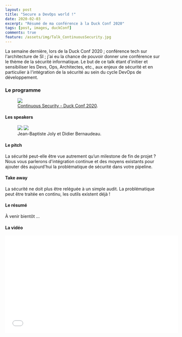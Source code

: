```yaml
---
layout: post
title: "Secure a DevOps world !"
date: 2020-02-03
excerpt: "Résumé de ma conférence à la Duck Conf 2020"
tags: [post, images, duckConf]
comments: true
feature: /assets/img/Talk_ContinuousSecurity.jpg
---
```


La semaine dernière, lors de la Duck Conf 2020 ; conférence tech sur l'architecture de SI ; j'ai eu la chance de pouvoir donner une conférence sur le thème de la sécurité informatique.
Le but de ce talk étant d'initier et sensibiliser les Devs, Ops, Architectes, etc., aux enjeux de sécurité et en particulier à l'intégration de la sécurité au sein du cycle DevOps de développement.

### Le programme

<figure>
<a href="https://www.laduckconf.com"><img src="https://scontent-cdg2-1.xx.fbcdn.net/v/t1.0-9/73475245_2793131700698612_7811718674384945152_n.png?_nc_cat=107&_nc_ohc=E5aG1z6_5AUAX-9GqV5&_nc_ht=scontent-cdg2-1.xx&oh=f0458a11f24d828a2a8df4a8bef850e8&oe=5EC287C2"></a><figcaption><a href="https://www.laduckconf.com/programme/" title="Continuous Security - Duck Conf 2020 ">Continuous Security - Duck Conf 2020</a>.</figcaption>
</figure>

#### Les speakers

<figure class="half">
    <a href="https://www.linkedin.com/in/jeanbaptistejoly/"><img src="https://media-exp1.licdn.com/dms/image/C4D03AQGvuL-oclDuNA/profile-displayphoto-shrink_800_800/0?e=1586390400&v=beta&t=bAiIgdlA71GxUfzLfH_3E1-5xVo3MIXVILWnSkDUnmo"></a>
    <a href="https://www.linkedin.com/in/didier-bernaudeau-460476111/"><img src="https://media-exp1.licdn.com/dms/image/C4D03AQEzMteQ-W4mRw/profile-displayphoto-shrink_800_800/0?e=1586390400&v=beta&t=avlS32VG9LUSUG3Tr0SUoB4aKcR-6Cm6xsS6CvsbtTU"></a>
    <figcaption>Jean-Baptiste Joly et Didier Bernaudeau.</figcaption>
</figure>

#### Le pitch

La sécurité peut-elle être vue autrement qu’un milestone de fin de projet ?
Nous vous parlerons d'intégration continue et des moyens existants pour ajouter dès aujourd'hui la problématique de sécurité dans votre pipeline.

#### Take away

La sécurité ne doit plus être reléguée à un simple audit. La problématique peut être traitée en continu, les outils existent déjà !

#### Le résumé

À venir bientôt ...

#### La vidéo

<iframe width="560" height="315" src="//www.youtube.com/embed/NLWcUToQgBY" frameborder="0"> </iframe>
